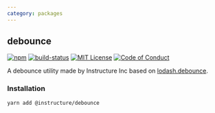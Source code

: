 ```yaml
---
category: packages
---
```


## debounce

[![npm][npm]][npm-url]
[![build-status][build-status]][build-status-url]
[![MIT License][license-badge]][LICENSE]
[![Code of Conduct][coc-badge]][coc]

A debounce utility made by Instructure Inc based on [lodash.debounce](https://www.npmjs.com/package/lodash.debounce).

### Installation

```sh
yarn add @instructure/debounce
```

[npm]: https://img.shields.io/npm/v/@instructure/debounce.svg
[npm-url]: https://npmjs.com/package/@instructure/debounce

[build-status]: https://travis-ci.org/instructure/instructure-ui.svg?branch=master
[build-status-url]: https://travis-ci.org/instructure/instructure-ui "Travis CI"

[license-badge]: https://img.shields.io/npm/l/instructure-ui.svg?style=flat-square
[license]: https://github.com/instructure/instructure-ui/blob/master/LICENSE

[coc-badge]: https://img.shields.io/badge/code%20of-conduct-ff69b4.svg?style=flat-square
[coc]: https://github.com/instructure/instructure-ui/blob/master/CODE_OF_CONDUCT.md
